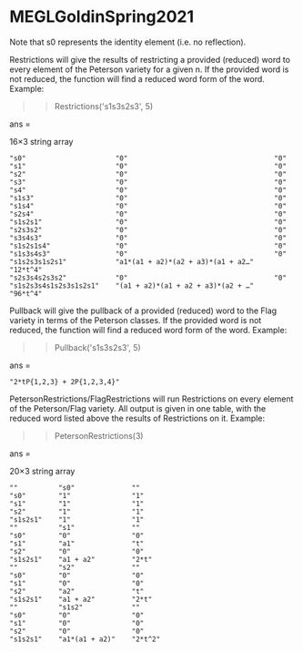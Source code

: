 # MEGLGoldinSpring2021
Note that s0 represents the identity element (i.e. no reflection).

Restrictions will give the results of restricting a provided (reduced) word to every element of the Peterson variety for a given n.
If the provided word is not reduced, the function will find a reduced word form of the word.
Example:
>> Restrictions('s1s3s2s3', 5)

ans = 

  16×3 string array

    "s0"                      "0"                                    "0"     
    "s1"                      "0"                                    "0"     
    "s2"                      "0"                                    "0"     
    "s3"                      "0"                                    "0"     
    "s4"                      "0"                                    "0"     
    "s1s3"                    "0"                                    "0"     
    "s1s4"                    "0"                                    "0"     
    "s2s4"                    "0"                                    "0"     
    "s1s2s1"                  "0"                                    "0"     
    "s2s3s2"                  "0"                                    "0"     
    "s3s4s3"                  "0"                                    "0"     
    "s1s2s1s4"                "0"                                    "0"     
    "s1s3s4s3"                "0"                                    "0"     
    "s1s2s3s1s2s1"            "a1*(a1 + a2)*(a2 + a3)*(a1 + a2…"    "12*t^4"
    "s2s3s4s2s3s2"            "0"                                    "0"     
    "s1s2s3s4s1s2s3s1s2s1"    "(a1 + a2)*(a1 + a2 + a3)*(a2 + …"    "96*t^4"
    
Pullback will give the pullback of a provided (reduced) word to the Flag variety in terms of the Peterson classes.
If the provided word is not reduced, the function will find a reduced word form of the word.
Example:
>> Pullback('s1s3s2s3', 5)

ans = 

    "2*tP{1,2,3} + 2P{1,2,3,4}"
    
PetersonRestrictions/FlagRestrictions will run Restrictions on every element of the Peterson/Flag variety.
All output is given in one table, with the reduced word listed above the results of Restrictions on it.
Example:
>> PetersonRestrictions(3)

ans = 

  20×3 string array

    ""          "s0"              ""     
    "s0"        "1"               "1"    
    "s1"        "1"               "1"    
    "s2"        "1"               "1"    
    "s1s2s1"    "1"               "1"    
    ""          "s1"              ""     
    "s0"        "0"               "0"    
    "s1"        "a1"              "t"    
    "s2"        "0"               "0"    
    "s1s2s1"    "a1 + a2"         "2*t"  
    ""          "s2"              ""     
    "s0"        "0"               "0"    
    "s1"        "0"               "0"    
    "s2"        "a2"              "t"    
    "s1s2s1"    "a1 + a2"         "2*t"  
    ""          "s1s2"            ""     
    "s0"        "0"               "0"    
    "s1"        "0"               "0"    
    "s2"        "0"               "0"    
    "s1s2s1"    "a1*(a1 + a2)"    "2*t^2"
